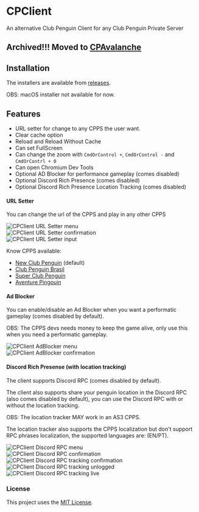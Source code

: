 # CPClient
An alternative Club Penguin Client for any Club Penguin Private Server

## Archived!!! Moved to [CPAvalanche](https://github.com/Club-Penguin-Avalanche/CPAClient)

## Installation

The installers are available from [releases](https://github.com/renanrcp/CPClient/releases).

OBS: macOS installer not available for now.

## Features
- URL setter for change to any CPPS the user want.
- Clear cache option
- Reload and Reload Without Cache
- Can set FullScreen
- Can change the zoom with `CmdOrControl +`, `CmdOrControl -` and `CmdOrContrl + 0`
- Can open Chromium Dev Tools
- Optional AD Blocker for performance gameplay (comes disabled)
- Optional Discord Rich Presence (comes disabled)
- Optional Discord Rich Presence Location Tracking (comes disabled)

#### URL Setter
You can change the url of the CPPS and play in any other CPPS

![CPClient URL Setter menu](./readme/change_url_menu.png)
<br>
![CPClient URL Setter confirmation](./readme/change_url_confirmation.png)
<br>
![CPClient URL Setter input](./readme/change_url_input.png)

Know CPPS available:
- [New Club Penguin](https://newcp.net) (default)
- [Club Penguin Brasil](https://cpbrasil.pw/)
- [Super Club Penguin](https://supercpps.com)
- [Aventure Pingouin](https://aventurepingouin.com)

#### Ad Blocker
You can enable/disable an Ad Blocker when you want a performatic gameplay (comes disabled by default).

OBS: The CPPS devs needs money to keep the game alive, only use this when you need a performatic gameplay.

![CPClient AdBlocker menu](./readme/adblock_menu.png)
<br>
![CPClient AdBlocker confirmation](./readme/ad_block_confirmation.png)

#### Discord Rich Presense (with location tracking)
The client supports Discord RPC (comes disabled by default).

The client also supports share your penguin location in the Discord RPC (also comes disabled by default), you can use the Discord RPC with or without the location tracking.

OBS: The location tracker MAY work in an AS3 CPPS.

The location tracker also supports the CPPS localization but don't support RPC phrases localization, the supported languages are: (EN/PT).

![CPClient Discord RPC menu](./readme/discord_menu.png)
<br>
![CPClient Discord RPC confirmation](./readme/discord_confirmation.png)
<br>
![CPClient Discord RPC tracking confirmation](./readme/discord_tracking_confirmation.png)
<br>
![CPClient Discord RPC tracking unlogged](./readme/discord_tracking_unlogged.png)
<br>
![CPClient Discord RPC tracking live](./readme/discord_tracking_live.png)

### License
This project uses the [MIT License](https://github.com/renanrcp/CPClient/blob/main/LICENSE).
